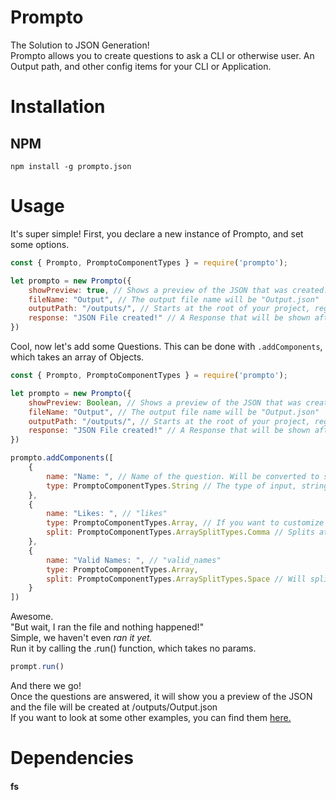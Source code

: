 # Prompto
The Solution to JSON Generation!<br>
Prompto allows you to create questions to ask a CLI or otherwise user. An Output path, and other config items for your CLI or Application.
# Installation
## NPM
```
npm install -g prompto.json
```

# Usage
It's super simple!
First, you declare a new instance of Prompto, and set some options.
```js
const { Prompto, PromptoComponentTypes } = require('prompto');

let prompto = new Prompto({
    showPreview: true, // Shows a preview of the JSON that was created. Default false.
    fileName: "Output", // The output file name will be "Output.json"
    outputPath: "/outputs/", // Starts at the root of your project, regardless of whichever directory this code get's executed in.
    response: "JSON File created!" // A Response that will be shown after the questions have been answered. Such as "JSON File created!"
})
```

Cool, now let's add some Questions. This can be done with `.addComponents`, which takes an array of Objects.

```js
const { Prompto, PromptoComponentTypes } = require('prompto');

let prompto = new Prompto({
    showPreview: Boolean, // Shows a preview of the JSON that was created
    fileName: "Output", // The output file name will be "Output.json"
    outputPath: "/outputs/", // Starts at the root of your project, regardless of whichever directory this code get's executed in.
    response: "JSON File created!" // A Response that will be shown after the questions have been answered. Such as "JSON File created!"
})

prompto.addComponents([
    {
        name: "Name: ", // Name of the question. Will be converted to snake_case in json. All Lowercase.
        type: PromptoComponentTypes.String // The type of input, string or array for now.
    },
    {
        name: "Likes: ", // "likes"
        type: PromptoComponentTypes.Array, // If you want to customize what splits the input string into the array, simply specify it.
        split: PromptoComponentTypes.ArraySplitTypes.Comma // Splits at commas. This is the default so if you want to split at commas you are free to leave this blank.
    },
    {
        name: "Valid Names: ", // "valid_names"
        type: PromptoComponentTypes.Array,
        split: PromptoComponentTypes.ArraySplitTypes.Space // Will split at spaces.
    }
])
```

Awesome. <br>
"But wait, I ran the file and nothing happened!"<br>
Simple, we haven't even *ran it yet.*<br>
Run it by calling the .run() function, which takes no params.
```js
prompt.run()
```
And there we go! <br>
Once the questions are answered, it will show you a preview of the JSON and the file will be created at /outputs/Output.json<br>
If you want to look at some other examples, you can find them [here.](https://github.com/Joy6000/prompto.json/tree/master/test)

# Dependencies 
#### fs